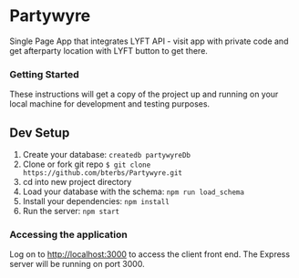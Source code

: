 # Partywyre

Single Page App that integrates LYFT API - visit app with private code and get afterparty location with LYFT button to get there.

### Getting Started

These instructions will get a copy of the project up and running on your local machine for development and testing purposes.

## Dev Setup

1. Create your database: `createdb partywyreDb`
2. Clone or fork git repo `$ git clone https://github.com/bterbs/Partywyre.git`
3. cd into new project directory
4. Load your database with the schema: `npm run load_schema`
5. Install your dependencies: `npm install`
6. Run the server: `npm start`

### Accessing the application

Log on to [http://localhost:3000](http://localhost:3000) to access the client front end. The Express server will be running on port 3000.
